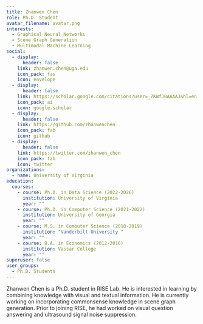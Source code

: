 ```yaml
---
title: Zhanwen Chen
role: Ph.D. Student
avatar_filename: avatar.png
interests:
  - Graphical Neural Networks
  - Scene Graph Generation
  - Multimodal Machine Learning
social:
  - display:
      header: false
    link: zhanwen.chen@uga.edu
    icon_pack: fas
    icon: envelope
  - display:
      header: false
    link: https://scholar.google.com/citations?user=_ZKWfJ0AAAAJ&hl=en
    icon_pack: ai
    icon: google-scholar
  - display:
      header: false
    link: https://github.com/zhanwenchen
    icon_pack: fab
    icon: github
  - display:
      header: false
    link: https://twitter.com/zhanwen_chen
    icon_pack: fab
    icon: twitter
organizations:
  - name: University of Virginia
education:
  courses:
    - course: Ph.D. in Data Science (2022-2026)
      institution: University of Virginia
      year: ""
    - course: Ph.D. in Computer Science (2021-2022)
      institution: University of Georgia
      year: ""
    - course: M.S. in Computer Science (2018-2019)
      institution: "Vanderbilt University "
      year: ""
    - course: B.A. in Economics (2012-2016)
      institution: Vassar College
      year: ""
superuser: false
user_groups:
  - Ph.D. Students
---
```

Zhanwen Chen is a Ph.D. student in RISE Lab. He is interested in learning by combining knowledge with visual and textual information. He is currently working on incorporating commonsense knowledge in scene graph generation. Prior to joining RISE, he had worked on visual question answering and ultrasound signal noise suppression.